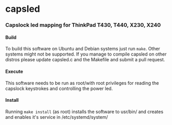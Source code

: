 # capsled
### Capslock led mapping for ThinkPad T430, T440, X230, X240

#### Build

To build this software on Ubuntu and Debian systems just run `make`.
Other systems might not be supported. If you manage to compile capsled on other distros please update capsled.c and the Makefile and submit a pull request.

#### Execute

This software needs to be run as root/with root privileges for reading the capslock keystrokes and controlling the power led.

#### Install

Running `make install` (as root) installs the software to usr/bin/ and creates and enables it's service in /etc/systemd/system/
